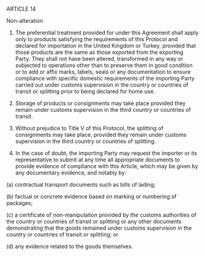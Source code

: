ARTICLE 14

Non-alteration

1. The preferential treatment provided for under this Agreement shall apply only to products satisfying the requirements of this Protocol and declared for importation in the United Kingdom or Turkey, provided that those products are the same as those exported from the exporting Party. They shall not have been altered, transformed in any way or subjected to operations other than to preserve them in good condition or to add or affix marks, labels, seals or any documentation to ensure compliance with specific domestic requirements of the importing Party carried out under customs supervision in the country or countries of transit or splitting prior to being declared for home use.

2. Storage of products or consignments may take place provided they remain under customs supervision in the third country or countries of transit.

3. Without prejudice to Title V of this Protocol, the splitting of consignments may take place, provided they remain under customs supervision in the third country or countries of splitting.

4. In the case of doubt, the importing Party may request the importer or its representative to submit at any time all appropriate documents to provide evidence of compliance with this Article, which may be given by any documentary evidence, and notably by:

(a) contractual transport documents such as bills of lading;

(b) factual or concrete evidence based on marking or numbering of packages;

(c) a certificate of non-manipulation provided by the customs authorities of the country or countries of transit or splitting or any other documents demonstrating that the goods remained under customs supervision in the country or countries of transit or splitting; or

(d) any evidence related to the goods themselves.
